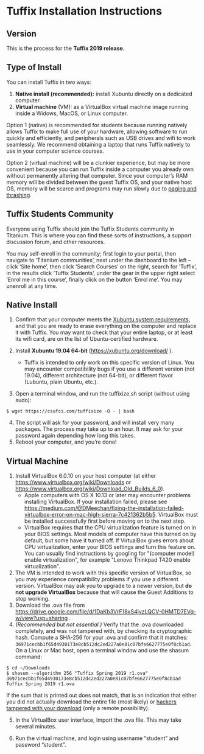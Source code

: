 # Tuffix Installation Instructions

## Version

This is the process for the **Tuffix 2019 release**.

## Type of Install

You can install Tuffix in two ways:

  1. **Native install (recommended):** install Xubuntu directly on a dedicated computer.
  2. **Virtual machine** (VM): as a VirtualBox virtual machine image running inside a Widows, MacOS, or Linux computer.

Option 1 (native) is recommended for students because running natively allows Tuffix to make full use of your hardware, allowing software to run quickly and efficiently, and peripherals such as USB drives and wifi to work seamlessly. We recommend obtaining a laptop that runs Tuffix natively to use in your computer science courses.

Option 2 (virtual machine) will be a clunkier experience, but may be more convenient because you can run Tuffix inside a computer you already own without permanently altering that computer. Since your computer’s RAM memory will be divided between the guest Tuffix OS, and your native host OS, memory will be scarce and programs may run slowly due to [paging and thrashing](https://en.wikipedia.org/wiki/Paging).

## Tuffix Students Community

Everyone using Tuffix should join the Tuffix Students community in Titanium. This is where you can find these sorts of instructions, a support discussion forum, and other resources.

You may self-enroll in the community; first login to your portal, then navigate to ‘Titanium communities’, next under the dashboard to the left – click ‘Site home’, then click ‘Search Courses’ on the right, search for ‘Tuffix’, in the results click ‘Tuffix Students’, under the gear in the upper right select ‘Enrol me in this course’, finally click on the button ‘Enrol me’. You may unenroll at any time.

## Native Install

  1. Confirm that your computer meets the [Xubuntu system requirements](https://xubuntu.org/requirements/), and that you are ready to erase everything on the computer and replace it with Tuffix. You may want to check that your entire laptop, or at least its wifi card, are on the list of Ubuntu-certified hardware.
  2. Install **Xubuntu 19.04 64-bit** (https://xubuntu.org/download/ ).
     - Tuffix is intended to only work on this specific version of Linux. You may encounter compatibility bugs if you use a different version (not 19.04), different architecture (not 64-bit), or different flavor (Lubuntu, plain Ubuntu, etc.).

  3. Open a terminal window, and run the tuffixize.sh script (without using sudo):
  ```
  $ wget https://csufcs.com/tuffixize -O - | bash
  ```
  4. The script will ask for your password, and will install very many packages. The process may take up to an hour. It may ask for your password again depending how long this takes.
  5. Reboot your computer, and you’re done!

## Virtual Machine

  1. Install VirtualBox 6.0.10 on your host computer (at either https://www.virtualbox.org/wiki/Downloads or https://www.virtualbox.org/wiki/Download_Old_Builds_6_0).
     - Apple computers with OS X 10.13 or later may encounter problems installing VirtualBox. If your installation failed, please see https://medium.com/@DMeechan/fixing-the-installation-failed-virtualbox-error-on-mac-high-sierra-7c421362b5b5. VirtualBox must be installed successfully first before moving on to the next step.
     - VirtualBox requires that the CPU virtualization feature is turned on in your
     BIOS settings. Most models of
     computer have this turned on by default, but some have it turned off. If VirtualBox
     gives errors about CPU virtualization, enter your BIOS settings and turn this feature
     on. You can usually find instructions by googling for "(computer model) enable  virtualization", for example "Lenovo Thinkpad T420 enable virtualization".
  2. The VM is intended to work with this specific version of VirtualBox, so you may experience compatibility problems if you use a different version. VirtualBox may ask you to upgrade to a newer version, but **do not upgrade VirtualBox** because that will cause the Guest Additions to stop working.
  3. Download the .ova file from https://drive.google.com/file/d/1DaKb3VrF18xS4jvzLQCV-0HMTD7EVq-w/view?usp=sharing .
  4. *(Recommended but not essential.)* Verify that the .ova downloaded completely, and was not tampered with, by checking its cryptographic hash. Compute a SHA-256 for your .ova and confirm that it matches:
  `36971cecbb1f65d4930173e8cb512dc2ed227a0e81c07bfe6627775e0f8cb1ad`.
  On a Linux or Mac host, open a terminal window and use the shasum command:
  ```
  $ cd ~/Downloads
  $ shasum --algorithm 256 "Tuffix Spring 2019 r1.ova"
36971cecbb1f65d4930173e8cb512dc2ed227a0e81c07bfe6627775e0f8cb1ad  Tuffix Spring 2019 r1.ova
  ```
  If the sum that is printed out does not match, that is an indication that either you did not actually download the entire file (most likely) or [hackers tampered with your download](https://en.wikipedia.org/wiki/Man-in-the-middle_attack) (only a remote possibility).

  5. In the VirtualBox user interface, Import the .ova file. This may take several minutes.

  6. Run the virtual machine, and login using username “student” and password “student”.
